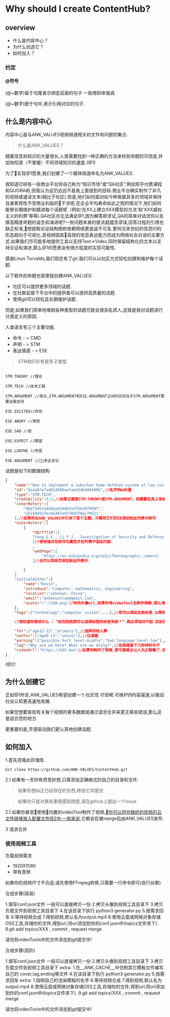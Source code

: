 # Why should I create ContentHub?
## overview



* 什么是内容中心？
* 为什么创造它？
* 如何加入？

### 约定

####    @符号
(@+数字)留于句尾表示绑定前面的句子.一般用斜体强调.

(@+数字)嵌于句中,表示引用对应的句子.
## 什么是内容中心

内容中心是与ANK_VALUES视频频道相关的文件和问题的集合.

> 什么是ANK_VALUES？

随着信息和知识的大量增长,人类需要找到一种正确的方法来检验命题的可信度,并加快知道（不掌握）不同领域知识的速度.*(@1)*

为了实现@1愿景,我们创建了一个媒体频道命名为ANK_VALUES.

我知道已经有一些商业平台将自己称为“知识市场”或“QA社区”,例如知乎付费课程和QUORA和,但我认为这仍远远不是我上面提到的目标.商业平台确实制作了非凡的视频或速读文本(相比于社区).但是,他们如何面对如今种类极其多的领域并保持自身客观性不受商业利益的干涉呢.在企业平均寿命如此之短的情况下,他们如何能够长期维护和跟进每个话题呢（例如'在XX上建立XXX模型的方法'和'XXX威权主义的利弊'等等).QA社区亦无法满足@1,因为解答即求证,QA的简单对话流何以支撑高精度命题的诞生和演进呢?一些问题本身的提法就蕴含谬误,回答过程的引用也缺乏标准,想提取论证结构图和依赖网络更是遥不可及.更何况本世纪的信息IO的形态趋向于可视化,音视频因其高效的信息表达能力将成为网络社会对话的主要方式.如果我们尽可能多地提供工具以支持Text->Video,同时保留结构化的文本以支持论证和演进,那么@1的愿景会有很大程度的实现可能性.

感谢Linus Torvalds,我们现在有了git.我们可以以社区方式轻松创建和维护每个话题.

以下额外的命题也驱使我创建ANK_VALUES:
* 社区可以提供更多领域的话题.
* 在社群监督下平台中的提供者可以提供高质量的话题.
* 使用git可以轻松且长期维护话题.

但是,如果我们简单地堆砌各种类型的话题可能会很杂乱烦人,这就是我对话题进行分类定义的原因.

人类语言有三个主要功能.

* 命令 - > CMD
* 声明 - > STM
* 表达情感 - > ESE

> STM和ESE有更多子类型

```JS

STM.THEORY //理论

STM.TECH //技术工程

STM.ARGUMENT //观点,STM.ARGUMENT和ESE.ARGUMENT之间的区别在于STM.ARGUMENT需要证据支持

ESE.EXCITED//欢欣

ESE.ANGRY //愤怒

ESE.SAD //悲

ESE.EXPECT //期望

ESE.LOATHE //厌恶

ESE.ARGUMENT //未证言论

```



话题是如下的数据结构
```JSON
{
    "name":"How to implement a suburban home defense system at low cost",
    "id":"8aaa07afad614586aefae434bd98489b",//名字的md5值
    "type":"STM.TECH",
    "credibility":0.5,//如果主题是STM.THEORY或STM.ARGUMENT，则需要在其上添加可信属性。它的范围是[0,1]。零意味着STM完全是一个不可信命题，否则这是事实。
    "innerRefers":[
        "dbe75952a4d4aa910db41d7bb10f9507",
        "a52504527ecb5467e9378d3f8ac7052c",
    ],//如果你在ANK_VALUES中引用了某个主题，只需将它们的ID添加到此列表中即可
    "outerRefers":[
        {
            "GB/T7714":[
            "Yang G X , Li F J . Investigation of Security and Defense System for Home Based on Internet of Things[C]// 2010 International Conference on Web Information Systems and Mining (WISM 2010). IEEE Computer Society, 2010."
            ]//使用格式名称作为属性并在列表中追加内容.
            ,
            "webPage":[
                "https://en.wikipedia.org/wiki/Thermographic_camera"
            ]//也可以将网页添加到此列表中.

        }
    ]
    "initialAuthor":{
        "name":"Kevin",
        "introduce":"Computer, mathematics, engineering",
        "location":"unknown, China",
        "email":"ankkevinluo@gmail.com",
        "avator":"./CAW.png"//你的头像url,如果你用videoTool去制作视频,那么请带上它,并把文件拷到/tools/videoTools/下.
    },
    "tags":["technology","computer vision",...],//您可以添加这些标签,以帮助人们了解你的主题
    
    //我知道你想说什么 - “如何找到我可以选择标签的标签系统？”.我必须说对不起.目前我还没有建成它,但很快就会到来,伙计.

    "for":["age12-22","primary"],//选择目标人群
    "notFor":["age0-12","senior"],//过滤器
    "warning":["possible hurt level-middle","bad language level-low"],//一些内容警告
    "log":"Why are we here? What are we doing?",//在结尾留下几秒钟的句子
    "videoUrl":"https://XXX.mov"//如果你制作了视频,那可真是太让人为之鼓舞了.请将视频云文件链接放在这.一般情况下它都会在ANK_VALUES频道中得到发布.
}
```
*(@2)*


## 为什么创建它

正如@1所言,ANK_VALUES希望创建一个*社区性,可信赖,可维护的*内容渠道,以推动社会认知更高速地发展.

如果您想要查找有关每个视频的更多数据或通过请求合并来更正某些错误,那么这是适合您的地方.

更重要的是,开源驱动我们更认真地创建话题.


## 如何加入
1.首先克隆此存储库.
```
Git clone https://github.com/ANK-VALUES/ContentHub.git
```
2.1 如果有一天你有奇思妙想,只需添加正确格式的自己的目录和文件.

> 如果你想纠正已经存在的东西,修改它并提交.

> 如果你只是对某些事情感到困惑,请在github上提出一个issue.



2.1.如果你甚至使用内置的videoTool制作了视频,你可以将你做好的视频的云文件链接放入配置文件@2中.一般来说,它都会在被merge后由ANK_VALUES发布.

3 请求合并

### 使用视频工具

负载视频需求

*   1920X1080
*   带有音频

如果你的视频尺寸不合适,请先使用FFmpeg转换,只需要一行命令即可(自行谷歌)

合成步骤(简易)

1.填写conf.json文件
一般可以直接拷贝一份
2.拷贝头像到视频工具目录下
3.拷贝负载文件到视频工具目录下
4.在该目录下执行 python3 generator.py
5.按需求回车
6.等待视频合成
7.得到视频,默认名为output.mp4
8.使用云盘或网络对象存储OSS工具,存储你的文件,得到url,将url添加到你的conf.json中(topics文件夹下).
9.git add topics/XXX , commit , request merge

请勿将videoTools中的文件添加到git提交中!

合成步骤(高阶)

1.填写conf.json文件
一般可以直接拷贝一份
2.拷贝头像到视频工具目录下
3.拷贝负载文件到视频工具目录下
    extra:
        1.在__ANK_CACHE__中仿制其它模板文件编写自己的 cover,tag,ending等文件
4.在该目录下执行 python3 generator.py
5.按需求回车
    extra:
        1.指明自己的渲染模板的名字
6.等待视频合成
7.得到视频,默认名为output.mp4
8.使用云盘或网络对象存储OSS工具,存储你的文件,得到url,将url添加到你的conf.json中(topics文件夹下).
9.git add topics/XXX , commit , request merge


请勿将videoTools中的文件添加到git提交中!

